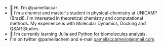 - 👋 Hi, I’m @pamellaccar
- 👀 I’m a chemist and master's student in physical-chemistry at UNICAMP (Brazil). I'm interested in theoretical chemistry and computational methods.
My experience is with Molecular Dynamics, Docking and QSAR Studies. 
- 🌱 I’m currently learning Julia and Python for biomolecules analysis.
- I'm on twitter @pamellachem and e-mail pamellaccarneiro@gmail.com. 

<!---
pamellaccar/pamellaccar is a ✨ special ✨ repository because its `README.md` (this file) appears on your GitHub profile.
You can click the Preview link to take a look at your changes.
--->
